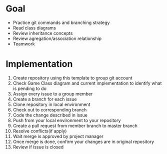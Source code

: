 # Goal
* Practice git commands and branching strategy
* Read class diagrams
* Review inheritance concepts
* Review agregation/association relationship
* Teamwork

# Implementation
1. Create repository using this template to group git account
2. Check Game Class diagram and current implementation to identify what is pending to do
3. Assign every issue to a group member
4. Create a branch for each issue
5. Clone repository in local environment
6. Check out to corresponding branch
5. Code the change described in issue
5. Push from your local environment to your repository
6. Create a pull request from member branch to master branch
7. Resolve conflicts(if apply)
8. Wait merge is approved by project manager 
9. Once merge is done, confirm your changes are in original repository 
10. Review if issue is closed
